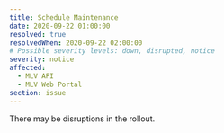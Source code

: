 ```yaml
---
title: Schedule Maintenance
date: 2020-09-22 01:00:00
resolved: true
resolvedWhen: 2020-09-22 02:00:00
# Possible severity levels: down, disrupted, notice
severity: notice
affected:
  - MLV API
  - MLV Web Portal
section: issue
---
```


There may be disruptions in the rollout.
